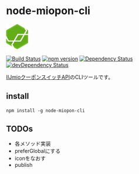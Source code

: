 # node-miopon-cli

[<img src="icon/icon.png" width="60" alt="アイコン">](https://www.npmjs.com/package/node-miopon-cli
)

[![Build Status](https://travis-ci.org/KamataRyo/node-miopon-cli.svg?branch=master)](https://travis-ci.org/KamataRyo/node-miopon-cli)
[![npm version](https://badge.fury.io/js/node-miopon-cli.svg)](https://badge.fury.io/js/node-miopon-cli)
[![Dependency Status](https://david-dm.org/kamataryo/node-miopon-cli.svg)](https://david-dm.org/kamataryo/node-miopon-cli)
[![devDependency Status](https://david-dm.org/kamataryo/node-miopon-cli/dev-status.svg)](https://david-dm.org/kamataryo/node-miopon-cli#info=devDependencies)

[IIJmioクーポンスイッチAPI](https://www.iijmio.jp/hdd/coupon/mioponapi.jsp)のCLIツールです。

## install
`npm install -g node-miopon-cli`

## TODOs
- 各メソッド実装
- preferGlobalにする
- iconをなおす
- publish
